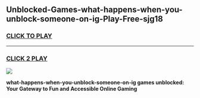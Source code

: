 
## Unblocked-Games-what-happens-when-you-unblock-someone-on-ig-Play-Free-sjg18
<h3>
<a href="https://premium76.site?title=what-happens-when-you-unblock-someone-on-ig&ref=20M">CLICK TO PLAY</a></h3>
<hr>

<h3>
<a href="https://premium76.site?title=what-happens-when-you-unblock-someone-on-ig&ref=20M">CLICK 2 PLAY</a>
  
</h3>

<a href="https://premium76.site?title=what-happens-when-you-unblock-someone-on-ig&ref=19M"><img src="https://clearcache.store/games.png"></a>


**what-happens-when-you-unblock-someone-on-ig games unblocked: Your Gateway to Fun and Accessible Online Gaming**
